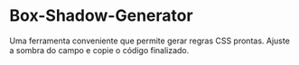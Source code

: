 # Box-Shadow-Generator
Uma ferramenta conveniente que permite gerar regras CSS prontas. Ajuste a sombra do campo e copie o código finalizado.

